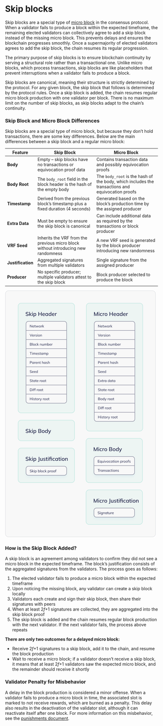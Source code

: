 # Skip blocks

Skip blocks are a special type of [micro block](/protocol/consensus/block-format#micro-blocks) in the consensus protocol. When a validator fails to produce a block within the expected timeframe, the remaining elected validators can collectively agree to add a skip block instead of the missing micro block. This prevents delays and ensures the blockchain progresses smoothly. Once a supermajority of elected validators agrees to add the skip block, the chain resumes its regular progression.

The primary purpose of skip blocks is to ensure blockchain continuity by serving a structural role rather than a transactional one. Unlike micro blocks, which process transactions, skip blocks are like placeholders that prevent interruptions when a validator fails to produce a block.

Skip blocks are canonical, meaning their structure is strictly determined by the protocol. For any given block, the skip block that follows is determined by the protocol rules. Once a skip block is added, the chain resumes regular micro block production with one validator per block. There is no maximum limit on the number of skip blocks, as skip blocks adapt to the chain’s continuity.

### Skip Block and Micro Block Differences

Skip blocks are a special type of micro block, but because they don’t hold transactions, there are some key differences. Below are the main differences between a skip block and a regular micro block:

| **Feature** | **Skip Block** | **Micro Block** |
| --- | --- | --- |
| **Body** | Empty – skip blocks have no transactions or equivocation proof data | Contains transaction data and possibly equivocation proofs |
| **Body Root** | The `body_root` field in the block header is the hash of the empty body | The `body_root` is the hash of the body, which includes the transactions and equivocation proofs |
| **Timestamp** | Derived from the previous block’s timestamp plus a fixed duration (4 seconds) | Generated based on the block’s production time by the assigned producer |
| **Extra Data** | Must be empty to ensure the skip block is canonical | Can include additional data as required by the transactions or block producer |
| **VRF Seed** | Inherits the VRF from the previous micro block without introducing new randomness | A new VRF seed is generated by the block producer introducing new randomness |
| **Justification** | Aggregated signatures from multiple validators | Single signature from the assigned producer |
| **Producer** | No specific producer; multiple validators attest to the skip block | Block producer selected to produce the block |

<img class="object-contain max-h-[max(80vh,220px)]" src="/assets/images/protocol/skip-micro.png" alt="skip block comparison to micro blocks" />

### How is the Skip Block Added?

A skip block is an agreement among validators to confirm they did not see a micro block in the expected timeframe. The block’s justification consists of the aggregated signatures from the validators. The process goes as follows:

1. The elected validator fails to produce a micro block within the expected timeframe
2. Upon noticing the missing block, any validator can create a skip block locally
3. Validators each create and sign their skip block, then share their signatures with peers
4. When at least 2*f*+1 signatures are collected, they are aggregated into the skip block proof
5. The skip block is added and the chain resumes regular block production with the next validator. If the next validator fails, the process above repeats

**There are only two outcomes for a delayed micro block:**

- Receive 2*f*+1 signatures to a skip block, add it to the chain, and resume the block production
- Wait to receive a micro block; if a validator doesn’t receive a skip block, it means that at least 2*f*+1 validators saw the expected micro block, and the remainder should receive it shortly

### Validator Penalty for Misbehavior

A delay in the block production is considered a minor offense. When a validator fails to produce a micro block in time, the associated slot is marked to not receive rewards, which are burned as a penalty. This delay also results in the deactivation of the validator slot, although it can reactivate itself after one block. For more information on this misbehavior, see the [punishments document](/protocol/consensus/punishments#block-production-delay).
